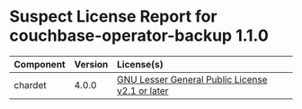 
Suspect License Report for couchbase-operator-backup 1.1.0
==========================================================

|Component|Version|License(s)|
| :--- | :--- | :--- |
|chardet|4.0.0|[GNU Lesser General Public License v2.1 or later](../../license-data/cff110eb-f85c-445c-9d3b-00a04b7f4cf0.txt)|
